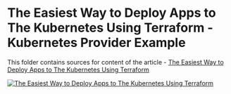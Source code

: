 # The Easiest Way to Deploy Apps to The Kubernetes Using Terraform - Kubernetes Provider Example

This folder contains sources for content of the article - [The Easiest Way to Deploy Apps to The Kubernetes Using Terraform](https://hands-on.cloud/the-most-easy-way-to-deploy-apps-to-the-kubernetes-using-terraform/)

[![The Easiest Way to Deploy Apps to The Kubernetes Using Terraform](https://hands-on.cloud/the-most-easy-way-to-deploy-apps-to-the-kubernetes-using-terraform/The%20Most%20Easy%20Way%20To%20Deploy%20Apps%20To%20The%20Kubernetes%20Using%20Terraform.png)](https://hands-on.cloud/the-most-easy-way-to-deploy-apps-to-the-kubernetes-using-terraform/)
